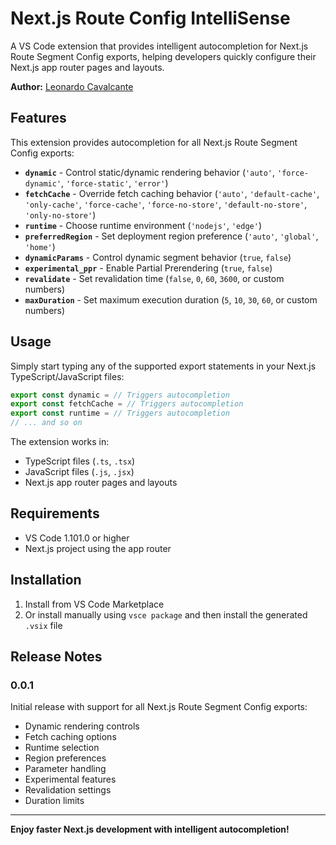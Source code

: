# Next.js Route Config IntelliSense

A VS Code extension that provides intelligent autocompletion for Next.js Route Segment Config exports, helping developers quickly configure their Next.js app router pages and layouts.

**Author:** [Leonardo Cavalcante](https://github.com/cavalcanteLeo)

## Features

This extension provides autocompletion for all Next.js Route Segment Config exports:

- **`dynamic`** - Control static/dynamic rendering behavior (`'auto'`, `'force-dynamic'`, `'force-static'`, `'error'`)
- **`fetchCache`** - Override fetch caching behavior (`'auto'`, `'default-cache'`, `'only-cache'`, `'force-cache'`, `'force-no-store'`, `'default-no-store'`, `'only-no-store'`)
- **`runtime`** - Choose runtime environment (`'nodejs'`, `'edge'`)
- **`preferredRegion`** - Set deployment region preference (`'auto'`, `'global'`, `'home'`)
- **`dynamicParams`** - Control dynamic segment behavior (`true`, `false`)
- **`experimental_ppr`** - Enable Partial Prerendering (`true`, `false`)
- **`revalidate`** - Set revalidation time (`false`, `0`, `60`, `3600`, or custom numbers)
- **`maxDuration`** - Set maximum execution duration (`5`, `10`, `30`, `60`, or custom numbers)

## Usage

Simply start typing any of the supported export statements in your Next.js TypeScript/JavaScript files:

```typescript
export const dynamic = // Triggers autocompletion
export const fetchCache = // Triggers autocompletion
export const runtime = // Triggers autocompletion
// ... and so on
```

The extension works in:

- TypeScript files (`.ts`, `.tsx`)
- JavaScript files (`.js`, `.jsx`)
- Next.js app router pages and layouts

## Requirements

- VS Code 1.101.0 or higher
- Next.js project using the app router

## Installation

1. Install from VS Code Marketplace
2. Or install manually using `vsce package` and then install the generated `.vsix` file

## Release Notes

### 0.0.1

Initial release with support for all Next.js Route Segment Config exports:

- Dynamic rendering controls
- Fetch caching options
- Runtime selection
- Region preferences
- Parameter handling
- Experimental features
- Revalidation settings
- Duration limits

---

**Enjoy faster Next.js development with intelligent autocompletion!**
